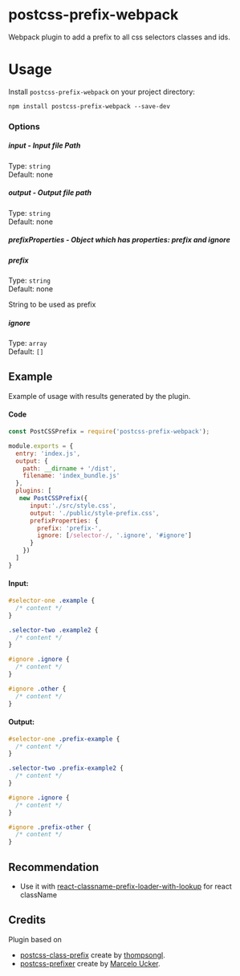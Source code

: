 # postcss-prefix-webpack

Webpack plugin to add a prefix to all css selectors classes and ids.

# Usage 
Install `postcss-prefix-webpack` on your project directory:

```
npm install postcss-prefix-webpack --save-dev
```

### Options

##### input - Input file Path
Type: `string`<br>
Default: none

##### output - Output file path 
Type: `string`<br>
Default: none

##### prefixProperties - Object which has properties: prefix and ignore
##### prefix
Type: `string`<br>
Default: none

String to be used as prefix
##### ignore
Type: `array`<br>
Default: `[]`

## Example
Example of usage with results generated by the plugin.
#### Code
```js
const PostCSSPrefix = require('postcss-prefix-webpack');

module.exports = {
  entry: 'index.js',
  output: {
    path: __dirname + '/dist',
    filename: 'index_bundle.js'
  },
  plugins: [
   new PostCSSPrefix({
      input:'./src/style.css',
      output: './public/style-prefix.css',
      prefixProperties: {
        prefix: 'prefix-',
        ignore: [/selector-/, '.ignore', '#ignore']
      }
    })
  ]
}
```

#### Input:
```css
#selector-one .example {
  /* content */
}

.selector-two .example2 {
  /* content */
}

#ignore .ignore {
  /* content */
}

#ignore .other {
  /* content */
}
```

#### Output:

```css
#selector-one .prefix-example {
  /* content */
}

.selector-two .prefix-example2 {
  /* content */
}

#ignore .ignore {
  /* content */
}

#ignore .prefix-other {
  /* content */
}
```
## Recommendation
* Use it with [react-classname-prefix-loader-with-lookup](https://www.npmjs.com/package/react-classname-prefix-loader-with-lookup) for react className

## Credits

 Plugin based on 
 - [postcss-class-prefix](https://github.com/thompsongl/postcss-class-prefix) create by [thompsongl](https://github.com/thompsongl).
 - [postcss-prefixer](https://github.com/marceloucker/postcss-prefixer) create by [Marcelo Ucker](https://github.com/marceloucker).
